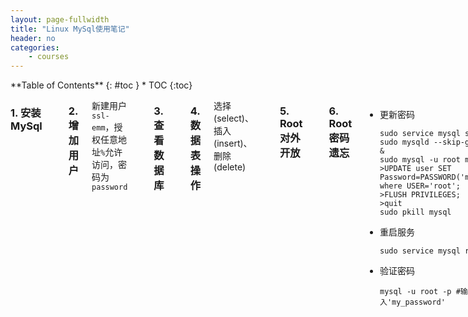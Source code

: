 ```yaml
---
layout: page-fullwidth
title: "Linux MySql使用笔记"
header: no
categories:
    - courses
---
```

<div class="row">
<div class="medium-4 medium-push-8 columns" markdown="1">
<div class="panel radius" markdown="1">
**Table of Contents**
{: #toc }
*  TOC
{:toc}
</div>
</div><!-- /.medium-4.columns -->



<div class="medium-8 medium-pull-4 columns" markdown="1">

### 1. 安装MySql

```
sudo apt-get install mysql-server mysql-client
```

### 2. 增加用户

新建用户`ssl-emm`，授权任意地址`%`允许访问，密码为`password`

    mysql -u root --password=passwd
    >use mysql; 
    >GRANT ALL PRIVILEGES ON emm_base.* TO 'ssl-emm'@'%' IDENTIFIED BY 'password' WITH GRANT OPTION; 
    >FLUSH PRIVILEGES;
    >quit

### 3. 查看数据库

    mysql -h localhost -u root -ppassword
    >show databases;
    >use bedrock; /*使用 bedrock 数据库*/
    >create table employee (Name char(20),Dept char(20),jobTitle char(20));
    >DESCRIBE employee; /*相当于 show dolumns from employee; */
    >show tables; /*显示数据表*/
    >INSERT INTO employee VALUES ('Fred Flinstone','Quarry Worker','Rock Digger');
    >INSERT INTO employee VALUES ('Wilma Flinstone','Finance','Analyst');
    >INSERT into employee values ('Barney Rubble','Sales','Neighbor');
    >INSERT INTO employee VALUES ('Betty Rubble','IT','Neighbor');
    >quit

### 4. 数据表操作

选择(select)、插入(insert)、删除(delete)

    mysql -uemm -pemm
    >use emm_base;
    >select * from tb_gwid_white_list;
    >insert into tb_gwid_white_list(gwid, note) values('C44F48D1', '20141202 lwq - 200.200.139.93 add');
    >delete from tb_gwid_white_list where id = 12;
    >quit

### 5. Root对外开放

    mysql -uroot -ppassword
    >select host,user from user; /*查看用户的权限情况*/
    >select host, user, password from user;
    >Grant all privileges on *.* to 'root'@'%' identified by 'password' with grant option; /*允许所有地址'%'使用root来访问数据库*/
    >select host, user, password from user;
    >quit

### 6. Root密码遗忘

*   更新密码

        sudo service mysql stop
        sudo mysqld --skip-grant-tables &
        sudo mysql -u root mysql
        >UPDATE user SET Password=PASSWORD('my_password') where USER='root';
        >FLUSH PRIVILEGES;
        >quit
        sudo pkill mysql

*   重启服务

        sudo service mysql restart

*   验证密码

        mysql -u root -p #输入'my_password'

### ~. 相关链接

1. [MySQL on Linux Tutorial](http://www.yolinux.com/TUTORIALS/LinuxTutorialMySQL.html)
